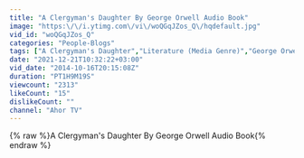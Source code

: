 ```yaml
---
title: "A Clergyman's Daughter By George Orwell Audio Book"
image: "https:\/\/i.ytimg.com\/vi\/woQGqJZos_Q\/hqdefault.jpg"
vid_id: "woQGqJZos_Q"
categories: "People-Blogs"
tags: ["A Clergyman's Daughter","Literature (Media Genre)","George Orwell (Author)"]
date: "2021-12-21T10:32:22+03:00"
vid_date: "2014-10-16T20:15:08Z"
duration: "PT1H9M19S"
viewcount: "2313"
likeCount: "15"
dislikeCount: ""
channel: "Ahor TV"
---
```

{% raw %}A Clergyman's Daughter By George Orwell Audio Book{% endraw %}
